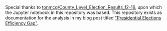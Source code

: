 Special thanks to [tonmcg/County_Level_Election_Results_12-16](https://github.com/tonmcg/County_Level_Election_Results_12-16),
upon which the Jupyter notebook in this repository was based. This repository exists as documentation for the analysis in my
blog post titled ["Presidential Elections Efficiency Gap"](https://dalevisser.wordpress.com/2016/11/26/presidental-elections-efficiency-gap/).
